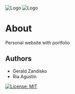 ![Logo](https://www.gerraour.com/assets/images/github/github-logo-light.png#gh-dark-mode-only)
![Logo](https://www.gerraour.com/assets/images/github/github-logo-dark.png#gh-light-mode-only)

# About

Personal website with portfolio

## Authors

- Gerald Zandisko
- Ria Agustin

[![License: MIT](https://img.shields.io/badge/License-MIT-yellow.svg)](https://opensource.org/licenses/MIT)
